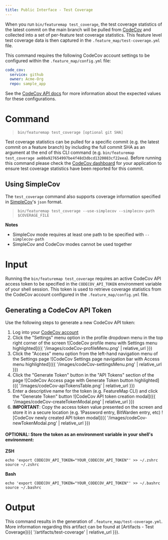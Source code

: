 ```yaml
---
title: Public Interface - Test Coverage
---
```


When you run `bin/featuremap test_coverage`, the test coverage statistics of the latest commit on the main branch will be pulled from [CodeCov](https://codecov.io/) and collected into a set of per-feature test coverage statistics. This feature level test coverage data is then captured in the `.feature_map/test-coverage.yml` file.

This command requires the following CodeCov account settings to be configured within the `.feature_map/config.yml` file:

```yml
code_cov:
  service: github
  owner: Acme-Org
  repo: sample_app
```

See the [CodeCov API docs](https://docs.codecov.com/reference/repos_retrieve) for more information about the expected values for these configurations.

# Command

> `bin/featuremap test_coverage [optional git SHA]`

Test coverage statistics can be pulled for a specific commit (e.g. the latest commit on a feature branch) by including the full commit SHA as an argument at the end of this CLI command (e.g. `bin/featuremap test_coverage ae80a927654997be4f48d3dbcd1320083cf22eea`). Before running this command please check the [CodeCov dashboard](https://app.codecov.io/) for your application to ensure test coverage statistics have been reported for this commit.

## Using SimpleCov

The `test_coverage` command also supports coverage information specified in [SimpleCov](https://github.com/simplecov-ruby/simplecov)'s `json`  format.

> `bin/featuremap test_coverage --use-simplecov --simplecov-path $COVERAGE_FILE`

**Notes**
- SimpleCov mode requires at least one path to be specified with `--simplecov-path`
- SimpleCov and CodeCov modes cannot be used together

# Input

Running the `bin/featuremap test_coverage` requires an active CodeCov API access token to be specified in the `CODECOV_API_TOKEN` environment variable of your shell session. This token is used to retrieve coverage statistics from the CodeCov account configured in the `.feature_map/config.yml` file.

## Generating a CodeCov API Token
Use the following steps to generate a new CodeCov API token:

1. Log into your [CodeCov account](https://app.codecov.io/)
1. Click the "Settings" menu option in the profile dropdown menu in the top right corner of the screen
    ![CodeCov profile menu with Settings menu highlighted]({{ '/images/codeCov-profileMenu.png' | relative_url }})
1. Click the "Access" menu option from the left-hand navigation menu of the Settings page
    ![CodeCov Settings page navigation bar with Access menu highlighted]({{ '/images/codeCov-settingsMenu.png' | relative_url }})
1. Click the "Generate Token" button in the "API Tokens" section of the page
    ![CodeCov Access page with Generate Token button highlighted]({{ '/images/codeCov-apiTokensTable.png' | relative_url }})
1. Enter a descriptive name for the token (e.g. FeatureMap CLI) and click the "Generate Token" button
    ![CodeCov API token creation modal]({{ '/images/codeCov-createTokenModal.png' | relative_url }})
1. __IMPORTANT__: Copy the access token value presented on the screen and store it in a secure location (e.g. 1Password entry, BitWarden entry, etc)
    ![CodeCov newly created API token modal]({{ '/images/codeCov-newTokenModal.png' | relative_url }})

#### __OPTIONAL__:  Store the token as an environment variable in your shell's environment:
**ZSH**
```shell
echo 'export CODECOV_API_TOKEN="YOUR_CODECOV_API_TOKEN"' >> ~/.zshrc
source ~/.zshrc
```

**Bash**
```shell
echo 'export CODECOV_API_TOKEN="YOUR_CODECOV_API_TOKEN"' >> ~/.bashrc
source ~/.bashrc
```

# Output

This command results in the generation of `.feature_map/test-coverage.yml`.  More information regarding this artifact can be found at [Artifacts - Test Coverage]({{ '/artifacts/test-coverage' | relative_url }}).
